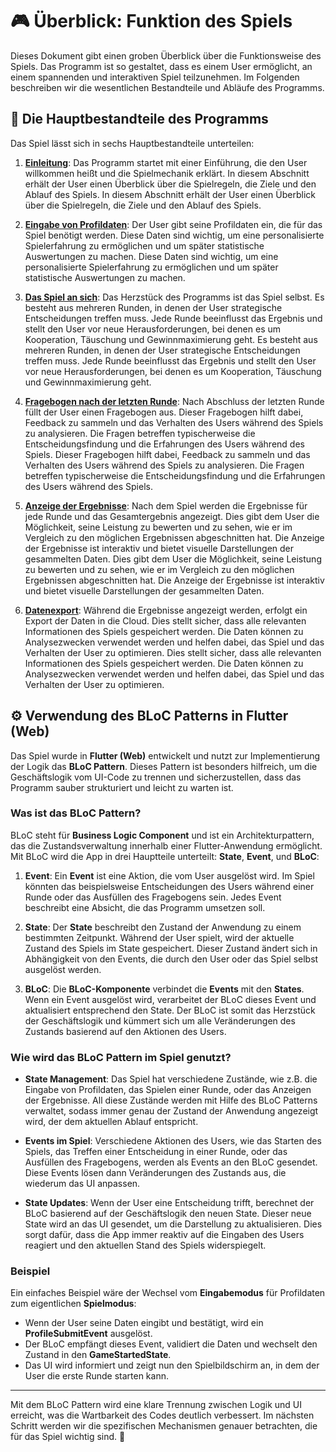 # 🎮 Überblick: Funktion des Spiels

Dieses Dokument gibt einen groben Überblick über die Funktionsweise des Spiels. Das Programm ist so gestaltet, dass es einem User ermöglicht, an einem spannenden und interaktiven Spiel teilzunehmen. Im Folgenden beschreiben wir die wesentlichen Bestandteile und Abläufe des Programms.

## 🚀 Die Hauptbestandteile des Programms

Das Spiel lässt sich in sechs Hauptbestandteile unterteilen:

1. [**Einleitung**](depth/1%20LANDING.md): Das Programm startet mit einer Einführung, die den User willkommen heißt und die Spielmechanik erklärt. In diesem Abschnitt erhält der User einen Überblick über die Spielregeln, die Ziele und den Ablauf des Spiels. In diesem Abschnitt erhält der User einen Überblick über die Spielregeln, die Ziele und den Ablauf des Spiels.

2. [**Eingabe von Profildaten**](depth/2%20PROFIL.md): Der User gibt seine Profildaten ein, die für das Spiel benötigt werden. Diese Daten sind wichtig, um eine personalisierte Spielerfahrung zu ermöglichen und um später statistische Auswertungen zu machen. Diese Daten sind wichtig, um eine personalisierte Spielerfahrung zu ermöglichen und um später statistische Auswertungen zu machen.

3. [**Das Spiel an sich**](depth/3%20GAME.md): Das Herzstück des Programms ist das Spiel selbst. Es besteht aus mehreren Runden, in denen der User strategische Entscheidungen treffen muss. Jede Runde beeinflusst das Ergebnis und stellt den User vor neue Herausforderungen, bei denen es um Kooperation, Täuschung und Gewinnmaximierung geht. Es besteht aus mehreren Runden, in denen der User strategische Entscheidungen treffen muss. Jede Runde beeinflusst das Ergebnis und stellt den User vor neue Herausforderungen, bei denen es um Kooperation, Täuschung und Gewinnmaximierung geht.

4. [**Fragebogen nach der letzten Runde**](depth/4%20POST%20GAME%20QUESTION.md): Nach Abschluss der letzten Runde füllt der User einen Fragebogen aus. Dieser Fragebogen hilft dabei, Feedback zu sammeln und das Verhalten des Users während des Spiels zu analysieren. Die Fragen betreffen typischerweise die Entscheidungsfindung und die Erfahrungen des Users während des Spiels. Dieser Fragebogen hilft dabei, Feedback zu sammeln und das Verhalten des Users während des Spiels zu analysieren. Die Fragen betreffen typischerweise die Entscheidungsfindung und die Erfahrungen des Users während des Spiels.

5. [**Anzeige der Ergebnisse**](depth/5%20SHOW%20SCORES.md): Nach dem Spiel werden die Ergebnisse für jede Runde und das Gesamtergebnis angezeigt. Dies gibt dem User die Möglichkeit, seine Leistung zu bewerten und zu sehen, wie er im Vergleich zu den möglichen Ergebnissen abgeschnitten hat. Die Anzeige der Ergebnisse ist interaktiv und bietet visuelle Darstellungen der gesammelten Daten. Dies gibt dem User die Möglichkeit, seine Leistung zu bewerten und zu sehen, wie er im Vergleich zu den möglichen Ergebnissen abgeschnitten hat. Die Anzeige der Ergebnisse ist interaktiv und bietet visuelle Darstellungen der gesammelten Daten.

6. [**Datenexport**](depth/6%20DATA%20EXPORT.md): Während die Ergebnisse angezeigt werden, erfolgt ein Export der Daten in die Cloud. Dies stellt sicher, dass alle relevanten Informationen des Spiels gespeichert werden. Die Daten können zu Analysezwecken verwendet werden und helfen dabei, das Spiel und das Verhalten der User zu optimieren. Dies stellt sicher, dass alle relevanten Informationen des Spiels gespeichert werden. Die Daten können zu Analysezwecken verwendet werden und helfen dabei, das Spiel und das Verhalten der User zu optimieren.

## ⚙️ Verwendung des BLoC Patterns in Flutter (Web)

Das Spiel wurde in **Flutter (Web)** entwickelt und nutzt zur Implementierung der Logik das **BLoC Pattern**. Dieses Pattern ist besonders hilfreich, um die Geschäftslogik vom UI-Code zu trennen und sicherzustellen, dass das Programm sauber strukturiert und leicht zu warten ist.

### Was ist das BLoC Pattern?

BLoC steht für **Business Logic Component** und ist ein Architekturpattern, das die Zustandsverwaltung innerhalb einer Flutter-Anwendung ermöglicht. Mit BLoC wird die App in drei Hauptteile unterteilt: **State**, **Event**, und **BLoC**:

1. **Event**: Ein **Event** ist eine Aktion, die vom User ausgelöst wird. Im Spiel könnten das beispielsweise Entscheidungen des Users während einer Runde oder das Ausfüllen des Fragebogens sein. Jedes Event beschreibt eine Absicht, die das Programm umsetzen soll.

2. **State**: Der **State** beschreibt den Zustand der Anwendung zu einem bestimmten Zeitpunkt. Während der User spielt, wird der aktuelle Zustand des Spiels im State gespeichert. Dieser Zustand ändert sich in Abhängigkeit von den Events, die durch den User oder das Spiel selbst ausgelöst werden.

3. **BLoC**: Die **BLoC-Komponente** verbindet die **Events** mit den **States**. Wenn ein Event ausgelöst wird, verarbeitet der BLoC dieses Event und aktualisiert entsprechend den State. Der BLoC ist somit das Herzstück der Geschäftslogik und kümmert sich um alle Veränderungen des Zustands basierend auf den Aktionen des Users.

### Wie wird das BLoC Pattern im Spiel genutzt?

- **State Management**: Das Spiel hat verschiedene Zustände, wie z.B. die Eingabe von Profildaten, das Spielen einer Runde, oder das Anzeigen der Ergebnisse. All diese Zustände werden mit Hilfe des BLoC Patterns verwaltet, sodass immer genau der Zustand der Anwendung angezeigt wird, der dem aktuellen Ablauf entspricht.

- **Events im Spiel**: Verschiedene Aktionen des Users, wie das Starten des Spiels, das Treffen einer Entscheidung in einer Runde, oder das Ausfüllen des Fragebogens, werden als Events an den BLoC gesendet. Diese Events lösen dann Veränderungen des Zustands aus, die wiederum das UI anpassen.

- **State Updates**: Wenn der User eine Entscheidung trifft, berechnet der BLoC basierend auf der Geschäftslogik den neuen State. Dieser neue State wird an das UI gesendet, um die Darstellung zu aktualisieren. Dies sorgt dafür, dass die App immer reaktiv auf die Eingaben des Users reagiert und den aktuellen Stand des Spiels widerspiegelt.

### Beispiel

Ein einfaches Beispiel wäre der Wechsel vom **Eingabemodus** für Profildaten zum eigentlichen **Spielmodus**:

- Wenn der User seine Daten eingibt und bestätigt, wird ein **ProfileSubmitEvent** ausgelöst.
- Der BLoC empfängt dieses Event, validiert die Daten und wechselt den Zustand in den **GameStartedState**.
- Das UI wird informiert und zeigt nun den Spielbildschirm an, in dem der User die erste Runde starten kann.

---

Mit dem BLoC Pattern wird eine klare Trennung zwischen Logik und UI erreicht, was die Wartbarkeit des Codes deutlich verbessert. Im nächsten Schritt werden wir die spezifischen Mechanismen genauer betrachten, die für das Spiel wichtig sind. 🚀
